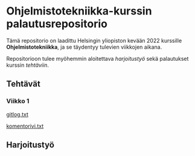 # Ohjelmistotekniikka-kurssin palautusrepositorio

Tämä repositorio on laadittu Helsingin yliopiston kevään 2022 kurssille **Ohjelmistotekniikka**, ja se täydentyy tulevien viikkojen aikana.

Repositorioon tulee myöhemmin aloitettava *harjoitustyö* sekä palautukset kurssin *tehtäviin*.

## Tehtävät

### Viikko 1

[gitlog.txt](https://github.com/valtterikantanen/ot-harjoitustyo/blob/master/laskarit/viikko1/gitlog.txt)

[komentorivi.txt](https://github.com/valtterikantanen/ot-harjoitustyo/blob/master/laskarit/viikko1/komentorivi.txt)

## Harjoitustyö
